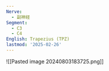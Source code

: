 ```yaml
---
Nerve:
  - 副神経
Segment:
  - C3
  - C4
English: Trapezius (TPZ)
lastmod: '2025-02-26'
---
```

![[Pasted image 20240803183725.png]]
